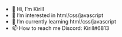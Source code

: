 - 👋 Hi, I’m Kirill
- 👀 I’m interested in html/css/javascript
- 🌱 I’m currently learning html/css/javascript
- 📫 How to reach me Discord: Kirill#6813

<!---
clockwi/clockwi is a ✨ special ✨ repository because its `README.md` (this file) appears on your GitHub profile.
You can click the Preview link to take a look at your changes.
--->
